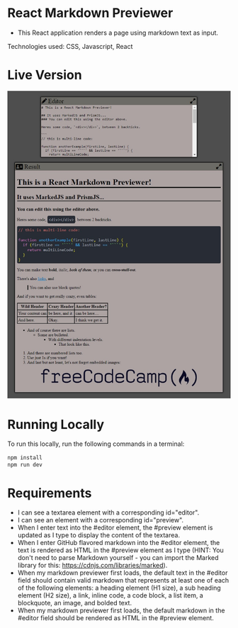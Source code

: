 # React Markdown Previewer

- This React application renders a page using markdown text as input.

Technologies used: CSS, Javascript, React

# Live Version

![image](images/preview.jpg)

# Running Locally

To run this locally, run the following commands in a terminal:

```
npm install
npm run dev
```

# Requirements

- I can see a textarea element with a corresponding id="editor".
- I can see an element with a corresponding id="preview".
- When I enter text into the #editor element, the #preview element is updated as I type to display the content of the textarea.
- When I enter GitHub flavored markdown into the #editor element, the text is rendered as HTML in the #preview element as I type (HINT: You don't need to parse Markdown yourself - you can import the Marked library for this: https://cdnjs.com/libraries/marked).
- When my markdown previewer first loads, the default text in the #editor field should contain valid markdown that represents at least one of each of the following elements: a heading element (H1 size), a sub heading element (H2 size), a link, inline code, a code block, a list item, a blockquote, an image, and bolded text.
- When my markdown previewer first loads, the default markdown in the #editor field should be rendered as HTML in the #preview element.